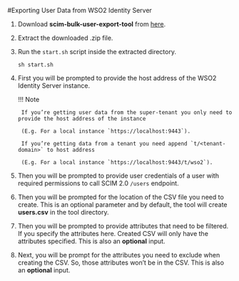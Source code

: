 #Exporting User Data from WSO2 Identity Server

1. Download **scim-bulk-user-export-tool** from [here]().
2. Extract the downloaded .zip file.
3. Run the `start.sh` script inside the extracted directory.

    `sh start.sh`

4. First you will be prompted to provide the host address of the WSO2 Identity Server instance.

    !!! Note
        
        If you’re getting user data from the super-tenant you only need to provide the host address of the instance 
        
        (E.g. For a local instance `https://localhost:9443`). 
        
        If you’re getting data from a tenant you need append `t/<tenant-domain>` to host address 
        
        (E.g. For a local instance `https://localhost:9443/t/wso2`).
    
5. Then you will be prompted to provide user credentials of a user with required permissions to call SCIM 2.0 `/users` 
endpoint.
6. Then you will be prompted for the location of the CSV file you need to create. This is an optional parameter and 
by default, the tool will create **users.csv** in the tool directory.
7. Then you will be prompted to provide attributes that need to be filtered. If you specify the attributes here. 
Created CSV will only have the attributes specified. This is also an **optional** input.
8. Next, you will be prompt for the attributes you need to exclude when creating the CSV. 
So, those attributes won’t be in the CSV. This is also an **optional** input.
